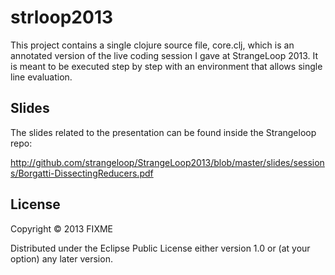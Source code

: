 # strloop2013

This project contains a single clojure source file, core.clj, which is an annotated version of the live coding session I gave at StrangeLoop 2013. It is meant to be executed step by step with an environment that allows single line evaluation.

## Slides

The slides related to the presentation can be found inside the Strangeloop repo:

http://github.com/strangeloop/StrangeLoop2013/blob/master/slides/sessions/Borgatti-DissectingReducers.pdf

## License

Copyright © 2013 FIXME

Distributed under the Eclipse Public License either version 1.0 or (at
your option) any later version.
